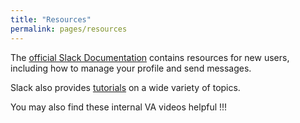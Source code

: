 ```yaml
---
title: "Resources"
permalink: pages/resources
---
```


The [official Slack Documentation](https://slack.com/help/articles/218080037-Getting-started-for-new-Slack-users) contains resources for new users,
including how to manage your profile and send messages.

Slack also provides [tutorials](https://slack.com/help/categories/360000049063) on a wide variety of topics.

You may also find these internal VA videos helpful !!!
